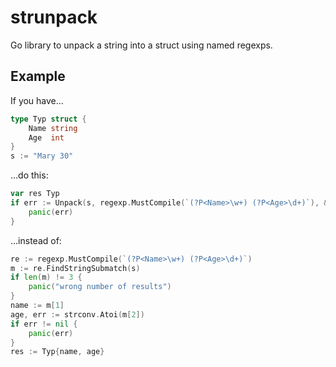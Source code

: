 # strunpack

Go library to unpack a string into a struct using named regexps.

## Example

If you have...

```go
type Typ struct {
	Name string
	Age  int
}
s := "Mary 30"
```

...do this:

```go
var res Typ
if err := Unpack(s, regexp.MustCompile(`(?P<Name>\w+) (?P<Age>\d+)`), &res); {
    panic(err)
}
```

...instead of:

```go
re := regexp.MustCompile(`(?P<Name>\w+) (?P<Age>\d+)`)
m := re.FindStringSubmatch(s)
if len(m) != 3 {
    panic("wrong number of results")
}
name := m[1]
age, err := strconv.Atoi(m[2])
if err != nil {
    panic(err)
}
res := Typ{name, age}
```